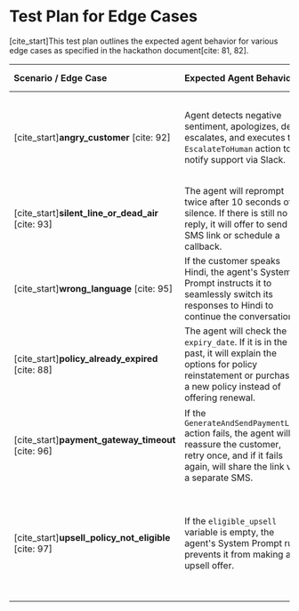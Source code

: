 # Test Plan for Edge Cases

[cite_start]This test plan outlines the expected agent behavior for various edge cases as specified in the hackathon document[cite: 81, 82].

| Scenario / Edge Case | Expected Agent Behavior | Acceptance Check |
| :--- | :--- | :--- |
| [cite_start]**angry_customer** [cite: 92] | Agent detects negative sentiment, apologizes, de-escalates, and executes the `EscalateToHuman` action to notify support via Slack. | Agent provides a polite handoff message and a notification appears in Slack. |
| [cite_start]**silent_line_or_dead_air** [cite: 93] | The agent will reprompt twice after 10 seconds of silence. If there is still no reply, it will offer to send an SMS link or schedule a callback. | The agent follows the reprompt and offer flow correctly. |
| [cite_start]**wrong_language** [cite: 95] | If the customer speaks Hindi, the agent's System Prompt instructs it to seamlessly switch its responses to Hindi to continue the conversation. | Agent correctly detects and switches language. |
| [cite_start]**policy_already_expired** [cite: 88] | The agent will check the `expiry_date`. If it is in the past, it will explain the options for policy reinstatement or purchasing a new policy instead of offering renewal. | Agent provides the correct alternative options. |
| [cite_start]**payment_gateway_timeout** [cite: 96] | If the `GenerateAndSendPaymentLink` action fails, the agent will reassure the customer, retry once, and if it fails again, will share the link via a separate SMS. | The agent handles the failure gracefully without ending the conversation. |
| [cite_start]**upsell_policy_not_eligible** [cite: 97] | If the `eligible_upsell` variable is empty, the agent's System Prompt rule prevents it from making any upsell offer. | The agent concludes the conversation after payment confirmation without attempting an upsell. |